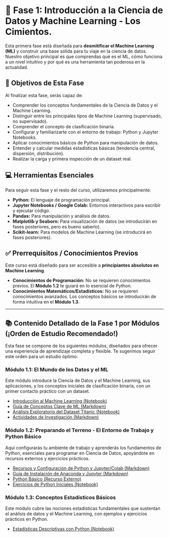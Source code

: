 # 🚀 Fase 1: Introducción a la Ciencia de Datos y Machine Learning - Los Cimientos.

Esta primera fase está diseñada para **desmitificar el Machine Learning (ML)** y construir una base sólida para tu viaje en la ciencia de datos. Nuestro objetivo principal es que comprendas qué es el ML, cómo funciona a un nivel intuitivo y por qué es una herramienta tan poderosa en la actualidad.

## 🎯 Objetivos de Esta Fase

Al finalizar esta fase, serás capaz de:
* Comprender los conceptos fundamentales de la Ciencia de Datos y el Machine Learning.
* Distinguir entre los principales tipos de Machine Learning (supervisado, no supervisado).
* Comprender el concepto de clasificación binaria.
* Configurar y familiarizarte con el entorno de trabajo: Python y Jupyter Notebooks.
* Aplicar conocimientos básicos de Python para manipulación de datos.
* Entender y calcular medidas estadísticas básicas (tendencia central, dispersión, distribución).
* Realizar la carga y primera inspección de un dataset real.

## 💻 Herramientas Esenciales

Para seguir esta fase y el resto del curso, utilizaremos principalmente:
* **Python:** El lenguaje de programación principal.
* **Jupyter Notebooks / Google Colab:** Entornos interactivos para escribir y ejecutar código.
* **Pandas:** Para manipulación y análisis de datos.
* **Matplotlib y Seaborn:** Para visualización de datos (se introducirán en fases posteriores, pero es bueno saberlo).
* **Scikit-learn:** Para modelos de Machine Learning (se introducirá en fases posteriores).

## ✅ Prerrequisitos / Conocimientos Previos

Este curso está diseñado para ser accesible a **principiantes absolutos en Machine Learning**.
* **Conocimientos de Programación:** No se requieren conocimientos previos. El **Módulo 1.2** te guiará en lo esencial de Python.
* **Conocimientos Matemáticos/Estadísticos:** No se requieren conocimientos avanzados. Los conceptos básicos se introducirán de forma intuitiva en el **Módulo 1.3**.

---

## 📚 Contenido Detallado de la Fase 1 por Módulos (¡Orden de Estudio Recomendado!)

Esta fase se compone de los siguientes módulos, diseñados para ofrecer una experiencia de aprendizaje completa y flexible. Te sugerimos seguir este orden para un estudio óptimo:

### Módulo 1.1: El Mundo de los Datos y el ML
Este módulo introduce la Ciencia de Datos y el Machine Learning, sus aplicaciones, y los conceptos iniciales de clasificación binaria, con un primer contacto práctico con un dataset.
* [Introducción al Machine Learning (Notebook)](M1.1_Introduccion_ML/Intro_ML.ipynb)
* [Guía de Conceptos Clave de ML (Markdown)](M1.1_Introduccion_ML/Guía_Conceptos_ML.md)
* [Análisis Exploratorio del Dataset Titanic (Notebook)](M1.1_Introduccion_ML/Titanic_Dataset.ipynb)
* [Actividades de Investigación (Markdown)](M1.1_Introduccion_ML/Actividades_Investigacion_Fase1.md)

### Módulo 1.2: Preparando el Terreno - El Entorno de Trabajo y Python Básico
Aquí configurarás tu ambiente de trabajo y aprenderás los fundamentos de Python, esenciales para programar en Ciencia de Datos, apoyándote en recursos externos y ejercicios prácticos.
* [Recursos y Configuración de Python y Jupyter/Colab (Markdown)](M1.2_Entorno_Python_Basico/Recursos_Python_Jupyter.md)
* [Guía de Instalación de Anaconda y Jupyter (Markdown)](M1.2_Entorno_Python_Basico/Guia_Anaconda_Jupyter.md)
* [Python Básico (Recurso Externo)](M1.2_Entorno_Python_Basico/Python_Basico.ipynb)
* [Ejercicios de Python Iniciales (Notebook)](M1.2_Entorno_Python_Basico/Ejercicios_Iniciales.ipynb)

### Módulo 1.3: Conceptos Estadísticos Básicos
Este módulo cubre las nociones estadísticas fundamentales que sustentan el análisis de datos y el Machine Learning, con ejemplos y ejercicios prácticos en Python.
* [Estadísticas Descriptivas con Python (Notebook)](M1.3_Estadisticas_Basicas/Estadisticas_Basicas.ipynb)
